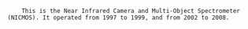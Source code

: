 
    	This is the Near Infrared Camera and Multi-Object Spectrometer  (NICMOS). It operated from 1997 to 1999, and from 2002 to 2008. 
    